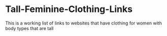 # Tall-Feminine-Clothing-Links
This is a working list of links to websites that have clothing for women with body types that are tall
